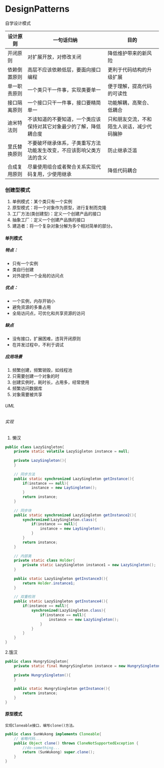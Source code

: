 # DesignPatterns
自学设计模式

设计原则 | 一句话归纳 | 目的
---|---|---
开闭原则 | 对扩展开放，对修改关闭 |降低维护带来的新风险
依赖倒置原则 | 高层不应该依赖低层，要面向接口编程 |更利于代码结构的升级扩展
单一职责原则|一个类只干一件事，实现类要单一|便于理解，提高代码的可读性
接口隔离原则|一个接口只干一件事，接口要精简单一|功能解耦，高聚合、低耦合
迪米特法则|不该知道的不要知道，一个类应该保持对其它对象最少的了解，降低耦合度|只和朋友交流，不和陌生人说话，减少代码臃肿
里氏替换原则|不要破坏继承体系，子类重写方法功能发生改变，不应该影响父类方法的含义|防止继承泛滥
合成复用原则|尽量使用组合或者聚合关系实现代码复用，少使用继承|降低代码耦合
	
### 创建型模式
1. 单例模式：某个类只有一个实例
2. 原型模式：将一个对象作为原型，进行复制而克隆
3. 工厂方法(类创建型)：定义一个创建产品的接口
4. 抽象工厂：定义一个创建产品族的接口
5. 建造者：将一个复杂对象分解为多个相对简单的部分。

#### 单列模式
##### 特点：
- 只有一个实例
- 类自行创建
- 对外提供一个全局的访问点

##### 优点：
- 一个实例，内存开销小
- 避免资源的多重占用
- 全局访问点，可优化和共享资源的访问

##### 缺点
- 没有接口，扩展困难，违背开闭原则
- 在并发过程中，不利于调试

##### 应用场景
1. 频繁创建，频繁销毁，如线程池
2. 只需要创建一个对象的时
3. 创建实例时，耗时长，占用多，经常使用
4. 频繁访问数据库
5. 对象需要被共享

###### UML

###### 实现
1. 懒汉
``` java
public class LazySingleton{
    private static volatile LazySigleton instance = null;
    
    private LazySingleton(){
    }
    
    // 同步方法
    public static synchronized LazySingleton getInstance(){
        if(instance == null){
            instance = new LaySingleton();
        }
        return instance;
    }
    
    // 同步块
    public static synchronized LazySingleton getInstance2(){
        synchronized(LazySingleton.class){
            if(instance == null){
                instance = new LaySingleton();
            }
        }
        return instance;
    }
    
    // 内部类
    private static class Holder{
        private static LazySingleton instance1 = new LazySingleton();
    }
    
    public static LazySingleton getInstance3(){
        return Holder.instance1;
    }
    
    // 双重检测
    public static LazySingleton getInstance4(){
        if(instance == null){
            synchronized(LazySingleton.class){
                if(instance == null){
                    instance == new LazySingleton();
                }
            }
        }
    }
}
```
2.饿汉
```java
public class HungrySingleton{
    private static final HungrySingleton instance = new HungrySingleton();
    
    private HungrySingleton(){
    }
    
    public static HungrySingleton getInstance(){
        return instance;
    }
}
```

#### 原型模式
    实现Cloneable接口，编写clone()方法。
```java
public class SunWukong implements Cloneable{
    // 省略代码...
    public Object clone() throws CloneNotSupportedException {
        //do-something...
        return (SunWukong) super.clone();
    }
}
```





